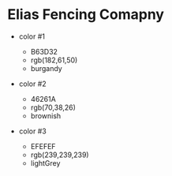 # Elias Fencing Comapny

- color #1

  - B63D32
  - rgb(182,61,50)
  - burgandy

- color #2

  - 46261A
  - rgb(70,38,26)
  - brownish

- color #3
  - EFEFEF
  - rgb(239,239,239)
  - lightGrey

